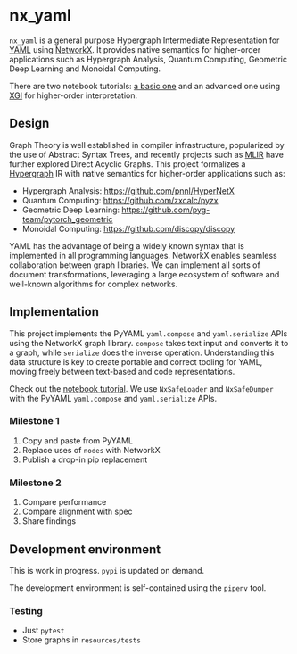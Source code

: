 # nx_yaml
`nx_yaml` is a general purpose Hypergraph Intermediate Representation for [YAML](https://yaml.org/spec/1.2.2) using [NetworkX](https://github.com/networkx/networkx). It provides native semantics for higher-order applications such as Hypergraph Analysis, Quantum Computing, Geometric Deep Learning and Monoidal Computing.

There are two notebook tutorials: [a basic one](tutorial.ipynb) and an advanced one using [XGI](xgi.ipynb) for higher-order interpretation.

## Design
Graph Theory is well established in compiler infrastructure, popularized by the use of Abstract Syntax Trees, and recently projects such as [MLIR](https://mlir.llvm.org/docs/Rationale/RationaleGenericDAGRewriter/) have further explored Direct Acyclic Graphs. This project formalizes a [Hypergraph](https://en.wikipedia.org/wiki/Hypergraph) IR with native semantics for higher-order applications such as:
* Hypergraph Analysis: https://github.com/pnnl/HyperNetX
* Quantum Computing: https://github.com/zxcalc/pyzx
* Geometric Deep Learning: https://github.com/pyg-team/pytorch_geometric
* Monoidal Computing: https://github.com/discopy/discopy

YAML has the advantage of being a widely known syntax that is implemented in all programming languages. NetworkX enables seamless collaboration between graph libraries. We can implement all sorts of document transformations, leveraging a large ecosystem of software and well-known algorithms for complex networks.

## Implementation
This project implements the PyYAML `yaml.compose` and `yaml.serialize` APIs using the NetworkX graph library.
`compose` takes text input and converts it to a graph, while `serialize` does the inverse operation.
Understanding this data structure is key to create portable and correct tooling for YAML, moving freely between text-based and code representations.

Check out the [notebook tutorial](tutorial.ipynb).
We use `NxSafeLoader` and `NxSafeDumper` with the PyYAML `yaml.compose` and `yaml.serialize` APIs.

### Milestone 1

1. Copy and paste from PyYAML
1. Replace uses of `nodes` with NetworkX
1. Publish a drop-in pip replacement

### Milestone 2

1. Compare performance
1. Compare alignment with spec
1. Share findings

## Development environment

This is work in progress.
`pypi` is updated on demand.

The development environment is self-contained using the `pipenv` tool.

### Testing

* Just `pytest`
* Store graphs in `resources/tests`


[Representation Graph]: https://yaml.org/spec/1.2.2/#321-representation-graph
[pyyaml.nodes]: https://github.com/yaml/pyyaml/blob/main/lib/yaml/nodes.py
